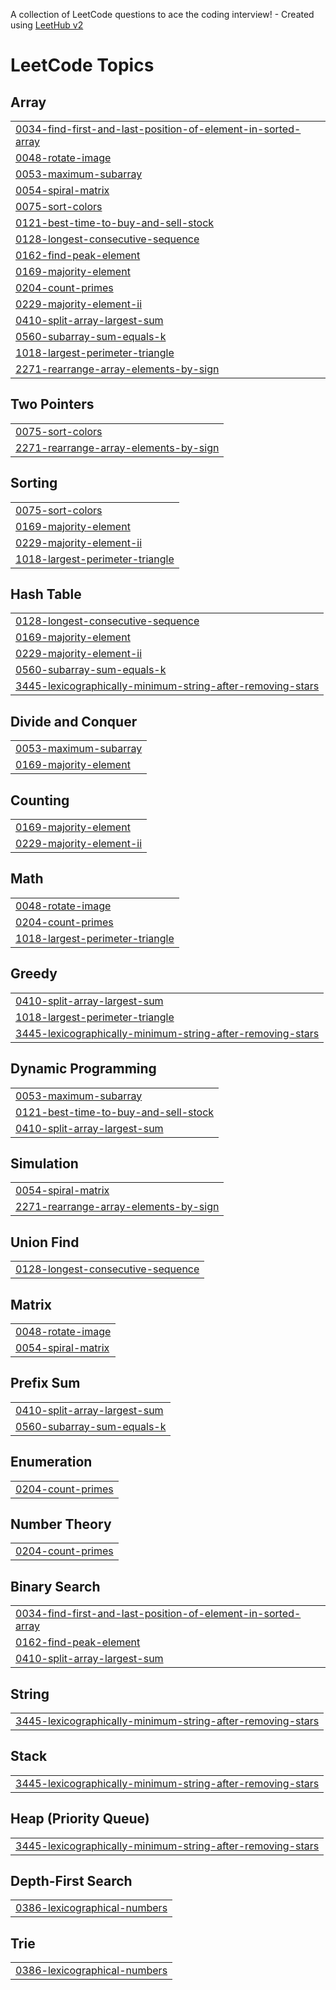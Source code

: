 A collection of LeetCode questions to ace the coding interview! - Created using [LeetHub v2](https://github.com/arunbhardwaj/LeetHub-2.0)
<!---LeetCode Topics Start-->
# LeetCode Topics
## Array
|  |
| ------- |
| [0034-find-first-and-last-position-of-element-in-sorted-array](https://github.com/amanruhela571/Daily-chanllenge/tree/master/0034-find-first-and-last-position-of-element-in-sorted-array) |
| [0048-rotate-image](https://github.com/amanruhela571/Daily-chanllenge/tree/master/0048-rotate-image) |
| [0053-maximum-subarray](https://github.com/amanruhela571/Daily-chanllenge/tree/master/0053-maximum-subarray) |
| [0054-spiral-matrix](https://github.com/amanruhela571/Daily-chanllenge/tree/master/0054-spiral-matrix) |
| [0075-sort-colors](https://github.com/amanruhela571/Daily-chanllenge/tree/master/0075-sort-colors) |
| [0121-best-time-to-buy-and-sell-stock](https://github.com/amanruhela571/Daily-chanllenge/tree/master/0121-best-time-to-buy-and-sell-stock) |
| [0128-longest-consecutive-sequence](https://github.com/amanruhela571/Daily-chanllenge/tree/master/0128-longest-consecutive-sequence) |
| [0162-find-peak-element](https://github.com/amanruhela571/Daily-chanllenge/tree/master/0162-find-peak-element) |
| [0169-majority-element](https://github.com/amanruhela571/Daily-chanllenge/tree/master/0169-majority-element) |
| [0204-count-primes](https://github.com/amanruhela571/Daily-chanllenge/tree/master/0204-count-primes) |
| [0229-majority-element-ii](https://github.com/amanruhela571/Daily-chanllenge/tree/master/0229-majority-element-ii) |
| [0410-split-array-largest-sum](https://github.com/amanruhela571/Daily-chanllenge/tree/master/0410-split-array-largest-sum) |
| [0560-subarray-sum-equals-k](https://github.com/amanruhela571/Daily-chanllenge/tree/master/0560-subarray-sum-equals-k) |
| [1018-largest-perimeter-triangle](https://github.com/amanruhela571/Daily-chanllenge/tree/master/1018-largest-perimeter-triangle) |
| [2271-rearrange-array-elements-by-sign](https://github.com/amanruhela571/Daily-chanllenge/tree/master/2271-rearrange-array-elements-by-sign) |
## Two Pointers
|  |
| ------- |
| [0075-sort-colors](https://github.com/amanruhela571/Daily-chanllenge/tree/master/0075-sort-colors) |
| [2271-rearrange-array-elements-by-sign](https://github.com/amanruhela571/Daily-chanllenge/tree/master/2271-rearrange-array-elements-by-sign) |
## Sorting
|  |
| ------- |
| [0075-sort-colors](https://github.com/amanruhela571/Daily-chanllenge/tree/master/0075-sort-colors) |
| [0169-majority-element](https://github.com/amanruhela571/Daily-chanllenge/tree/master/0169-majority-element) |
| [0229-majority-element-ii](https://github.com/amanruhela571/Daily-chanllenge/tree/master/0229-majority-element-ii) |
| [1018-largest-perimeter-triangle](https://github.com/amanruhela571/Daily-chanllenge/tree/master/1018-largest-perimeter-triangle) |
## Hash Table
|  |
| ------- |
| [0128-longest-consecutive-sequence](https://github.com/amanruhela571/Daily-chanllenge/tree/master/0128-longest-consecutive-sequence) |
| [0169-majority-element](https://github.com/amanruhela571/Daily-chanllenge/tree/master/0169-majority-element) |
| [0229-majority-element-ii](https://github.com/amanruhela571/Daily-chanllenge/tree/master/0229-majority-element-ii) |
| [0560-subarray-sum-equals-k](https://github.com/amanruhela571/Daily-chanllenge/tree/master/0560-subarray-sum-equals-k) |
| [3445-lexicographically-minimum-string-after-removing-stars](https://github.com/amanruhela571/Daily-chanllenge/tree/master/3445-lexicographically-minimum-string-after-removing-stars) |
## Divide and Conquer
|  |
| ------- |
| [0053-maximum-subarray](https://github.com/amanruhela571/Daily-chanllenge/tree/master/0053-maximum-subarray) |
| [0169-majority-element](https://github.com/amanruhela571/Daily-chanllenge/tree/master/0169-majority-element) |
## Counting
|  |
| ------- |
| [0169-majority-element](https://github.com/amanruhela571/Daily-chanllenge/tree/master/0169-majority-element) |
| [0229-majority-element-ii](https://github.com/amanruhela571/Daily-chanllenge/tree/master/0229-majority-element-ii) |
## Math
|  |
| ------- |
| [0048-rotate-image](https://github.com/amanruhela571/Daily-chanllenge/tree/master/0048-rotate-image) |
| [0204-count-primes](https://github.com/amanruhela571/Daily-chanllenge/tree/master/0204-count-primes) |
| [1018-largest-perimeter-triangle](https://github.com/amanruhela571/Daily-chanllenge/tree/master/1018-largest-perimeter-triangle) |
## Greedy
|  |
| ------- |
| [0410-split-array-largest-sum](https://github.com/amanruhela571/Daily-chanllenge/tree/master/0410-split-array-largest-sum) |
| [1018-largest-perimeter-triangle](https://github.com/amanruhela571/Daily-chanllenge/tree/master/1018-largest-perimeter-triangle) |
| [3445-lexicographically-minimum-string-after-removing-stars](https://github.com/amanruhela571/Daily-chanllenge/tree/master/3445-lexicographically-minimum-string-after-removing-stars) |
## Dynamic Programming
|  |
| ------- |
| [0053-maximum-subarray](https://github.com/amanruhela571/Daily-chanllenge/tree/master/0053-maximum-subarray) |
| [0121-best-time-to-buy-and-sell-stock](https://github.com/amanruhela571/Daily-chanllenge/tree/master/0121-best-time-to-buy-and-sell-stock) |
| [0410-split-array-largest-sum](https://github.com/amanruhela571/Daily-chanllenge/tree/master/0410-split-array-largest-sum) |
## Simulation
|  |
| ------- |
| [0054-spiral-matrix](https://github.com/amanruhela571/Daily-chanllenge/tree/master/0054-spiral-matrix) |
| [2271-rearrange-array-elements-by-sign](https://github.com/amanruhela571/Daily-chanllenge/tree/master/2271-rearrange-array-elements-by-sign) |
## Union Find
|  |
| ------- |
| [0128-longest-consecutive-sequence](https://github.com/amanruhela571/Daily-chanllenge/tree/master/0128-longest-consecutive-sequence) |
## Matrix
|  |
| ------- |
| [0048-rotate-image](https://github.com/amanruhela571/Daily-chanllenge/tree/master/0048-rotate-image) |
| [0054-spiral-matrix](https://github.com/amanruhela571/Daily-chanllenge/tree/master/0054-spiral-matrix) |
## Prefix Sum
|  |
| ------- |
| [0410-split-array-largest-sum](https://github.com/amanruhela571/Daily-chanllenge/tree/master/0410-split-array-largest-sum) |
| [0560-subarray-sum-equals-k](https://github.com/amanruhela571/Daily-chanllenge/tree/master/0560-subarray-sum-equals-k) |
## Enumeration
|  |
| ------- |
| [0204-count-primes](https://github.com/amanruhela571/Daily-chanllenge/tree/master/0204-count-primes) |
## Number Theory
|  |
| ------- |
| [0204-count-primes](https://github.com/amanruhela571/Daily-chanllenge/tree/master/0204-count-primes) |
## Binary Search
|  |
| ------- |
| [0034-find-first-and-last-position-of-element-in-sorted-array](https://github.com/amanruhela571/Daily-chanllenge/tree/master/0034-find-first-and-last-position-of-element-in-sorted-array) |
| [0162-find-peak-element](https://github.com/amanruhela571/Daily-chanllenge/tree/master/0162-find-peak-element) |
| [0410-split-array-largest-sum](https://github.com/amanruhela571/Daily-chanllenge/tree/master/0410-split-array-largest-sum) |
## String
|  |
| ------- |
| [3445-lexicographically-minimum-string-after-removing-stars](https://github.com/amanruhela571/Daily-chanllenge/tree/master/3445-lexicographically-minimum-string-after-removing-stars) |
## Stack
|  |
| ------- |
| [3445-lexicographically-minimum-string-after-removing-stars](https://github.com/amanruhela571/Daily-chanllenge/tree/master/3445-lexicographically-minimum-string-after-removing-stars) |
## Heap (Priority Queue)
|  |
| ------- |
| [3445-lexicographically-minimum-string-after-removing-stars](https://github.com/amanruhela571/Daily-chanllenge/tree/master/3445-lexicographically-minimum-string-after-removing-stars) |
## Depth-First Search
|  |
| ------- |
| [0386-lexicographical-numbers](https://github.com/amanruhela571/Daily-chanllenge/tree/master/0386-lexicographical-numbers) |
## Trie
|  |
| ------- |
| [0386-lexicographical-numbers](https://github.com/amanruhela571/Daily-chanllenge/tree/master/0386-lexicographical-numbers) |
<!---LeetCode Topics End-->